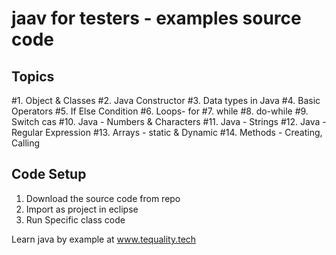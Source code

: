 # jaav for testers - examples source code 

## Topics 

#1. Object & Classes
#2. Java Constructor
#3. Data types in Java
#4. Basic Operators
#5. If Else Condition
#6. Loops- for
#7. while
#8. do-while
#9. Switch cas
#10. Java - Numbers & Characters
#11. Java - Strings
#12. Java - Regular Expression
#13. Arrays - static & Dynamic
#14. Methods - Creating, Calling

## Code Setup

1. Download the source code from repo 
2. Import as project in eclipse
3. Run Specific class code 




Learn java by example at www.tequality.tech
